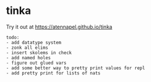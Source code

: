 # tinka

Try it out at https://atennapel.github.io/tinka

```
todo:
- add datatype system
- zonk all elims
- insert skolems in check
- add named holes
- figure out glued vars
- add some better way to pretty print values for repl
- add pretty print for lists of nats
```
